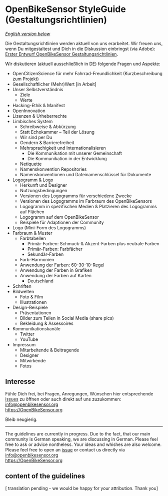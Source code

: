 # OpenBikeSensor StyleGuide (Gestaltungsrichtlinien)

<i><a href="#english">English version below</a></i>

Die Gestaltungsrichtlinien werden aktuell von uns erarbeitet. Wir freuen uns, wenn Du mitgestaltest und Dich in die Diskussion einbringst (via Adobe):
<a href="https://assets.adobe.com/id/urn:aaid:sc:US:a77e619b-c0fe-4c0f-8a8e-0b8c3b51f4ac?view=published" >Erster Entwurf OpenBikeSensor Gestaltungsrichtlinien</a>.

Wir diskutieren (aktuell ausschließlich in DE) folgende Fragen und Aspekte:

* OpenCitizenScience für mehr Fahrrad-Freundlichkeit (Kurzbeschreibung zum Projekt)
* Gesellschaftlicher (Mehr)Wert [in Arbeit]
* Unser Selbstverständnis  
    - Ziele  
    - Werte  
* Hacking-Ethik & Manifest  
* OpenInnovation  
* Lizenzen & Urheberrechte  
* Limbisches System  
    - Schreibweise & Abkürzung   
    - Statt Echokammer – Teil der Lösung  
    - Wir sind per Du  
    - Gendern & Barrierefreiheit  
    - Mehrsprachigkeit und Internationalisieren  
         - Die Kommunikation mit unserer Gemeinschaft    
         - Die Kommunikation in der Entwicklung  
    - Netiquette  
    - Namenskonvention Repositories  
    - Namenskonventionen und Dateinamenschlüssel für Dokumente  
* Logogramm & Logo  
    - Herkunft und Designer  
    - Nutzungsbedingungen  
    - Versionen des Logogramms für verschiedene Zwecke   
    - Versionen des Logogramms  im Farbraum des OpenBikeSensors  
    - Logogramm in spezifischen Medien &  Platzieren des Logogramms auf Flächen  
    - Logogramm auf dem OpenBikeSensor  
    - Beispiele für Adaptionen der Community  
* Logo (Mini-Form des Logogramms)  
* Farbraum & Muster  
    - Farbtabellen  
         - Primär-Farben: Schmuck-& Akzent-Farben plus neutrale Farben  
         - Primär-Farben: Farbfächer  
         - Sekundär-Farben  
    - Farb-Harmonien  
    - Anwendung der Farben: 60-30-10-Regel  
    - Anwendung der Farben in Grafiken  
    - Anwendung der Farben auf Karten  
         - Deutschland  
* Schriften   
* Bildwelten  
    - Foto & Film    
    - Illustrationen  
* Design-Beispiele   
    - Präsentationen  
    - Bilder zum Teilen in Social Media (share pics)  
    - Bekleidung & Assessoires  
* Kommunikationskanäle  
    - Twitter  
    - YouTube  
* Impressum  
    - Mitarbeitende & Beitragende  
    - Designer  
    - Mitwirkende  
    - Fotos  

## Interesse

Fühle Dich frei, bei Fragen, Anregungen, Wünschen hier entsprechende <a href="https://github.com/openbikesensor/OpenBikeSensor_StyleGuide/issues">issues</a> zu öffnen oder auch direkt auf uns zuzukommen:  
info@openbikesensor.org  
https://OpenBikeSensor.org


Bleib neugierig.



- - -

<div id="english">

The guidelines are currently in progress. Due to the fact, that our main community is German speaking, we are discussing in German. Please feel free to ask or advice nontheless. Your ideas and whishes are also welcome. Please feel free to open an <a href="https://github.com/openbikesensor/OpenBikeSensor_StyleGuide/issues">issue</a> or contact us directly via  
info@openbikesensor.org  
https://OpenBikeSensor.org

## content of the guidelines 

[ translation pending - we would be happy for your attribution. Thank you]
	
</div>
